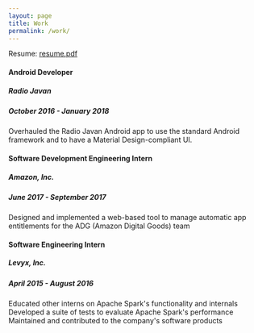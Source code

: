 ```yaml
---
layout: page
title: Work
permalink: /work/
---
```


Resume: <a href="http://www.arashnabili.com/assets/resume.pdf">resume.pdf</a>

#### Android Developer
##### Radio Javan
##### October 2016 - January 2018
Overhauled the Radio Javan Android app to use the standard Android framework and to have a Material Design-compliant UI.

#### Software Development Engineering Intern
##### Amazon, Inc.
##### June 2017 - September 2017
Designed and implemented a web-based tool to manage automatic app entitlements for the ADG (Amazon Digital Goods) team

#### Software Engineering Intern
##### Levyx, Inc.
##### April 2015 - August 2016
Educated other interns on Apache Spark's functionality and internals  
Developed a suite of tests to evaluate Apache Spark's performance  
Maintained and contributed to the company's software products
